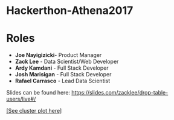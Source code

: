 # Hackerthon-Athena2017

# Roles
* **Joe Nayigizicki**- Product Manager
* **Zack Lee** - Data Scientist/Web Developer
* **Ardy Kamdani** - Full Stack Developer
* **Josh Marisigan** - Full Stack Developer
* **Rafael Carrasco** - Lead Data Scientist


Slides can be found here:
https://slides.com/zacklee/drop-table-users/live#/

[[See cluster plot here]](https://plot.ly/~erdos2n/0.embed)
